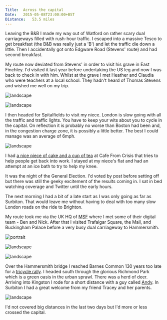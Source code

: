 ```yaml
---
Title:	Across the capital
Date:	2015-05-08T23:00:00+BST
Distance:	53.5 miles
---
```


Leaving the B&B I made my way out of Watford on rather scary dual carriageways filled with rush-hour traffic. I escaped into a massive Tesco to get breakfast (the B&B was really just a 'B') and let the traffic die down a little. Then I accidentally got onto Edgware Road (Stevens' route) and had second breakfast. 

My route now deviated from Stevens' in order to visit his grave in East Finchley. I'd visited it last year before undertaking the US leg and now I was back to check in with him. Whilst at the grave I met Heather and Claudia who were teachers at a local school. They hadn't heard of Thomas Stevens and wished me well on my trip.

![landscape](https://farm8.staticflickr.com/7788/17220058559_c87a55faa7.jpg "Thomas Stevens' grave in East Finchley Cemetery")

![landscape](https://farm1.staticflickr.com/562/19424827236_a966f7329a_z_d.jpg "Heather and Claudia")

I then headed for Spitalfields to visit my niece. London is slow going with all the traffic and traffic lights. You have to keep your wits about you to cycle in the capital. On reflection it is probably no worse than Boston had been and, in the congestion charge zone, it is possibly a little better. The best I could manage was an average of 6mph.

![landscape](https://farm8.staticflickr.com/7788/17380283966_6592bdd024.jpg "heading into London")

I had [a nice piece of cake and a cup of tea](https://twitter.com/RTWbike/status/596306850913591296) at Cafe From Crisis that tries to help people get back into work. I stayed at my niece's flat and had an attempt at an ice bath to try to help my knee.

It was the night of the General Election. I'd voted by post before setting off but there was still the geeky excitement of the results coming in. I sat in bed watching coverage and Twitter until the early hours.

The next morning I had a bit of a late start as I was only going as far as Surbiton. That would leave me without having to deal with too many slow London roads on the ride to Brighton.

My route took me via the UK HQ of [MSF](http://www.msf.org.uk) where I met some of their digital team - Ben and Nick. After that I visited Trafalgar Square, the Mall, and Buckingham Palace before a very busy dual carriageway to Hammersmith. 

![portrait](https://farm9.staticflickr.com/8829/17313448148_72daaf4339_h_d.jpg "At Trafalgar Square with Nelson's column")

![landscape](https://farm1.staticflickr.com/259/19455204041_6e69ec2205_z_d.jpg "The Mall looking towards Buckingham Palace")

![landscape](https://farm1.staticflickr.com/389/19263376898_b18c862bde_z_d.jpg "Hammersmith bridge")

Over the Hammersmith bridge I reached Barnes Common 130 years too late for a [tricycle rally](http://www.strudel.org.uk/blog/stevens/000134.shtml#blog). I headed south through the glorious Richmond Park which is a green oasis in the urban sprawl. There was a herd of deer. Arriving into Kingston I rode for a short distance with a guy called [Andy](https://twitter.com/SansomAndy). In Surbiton I had a great welcome from my friend Tracey and her parents.

![landscape](https://farm8.staticflickr.com/7684/17499134942_bc88066a12_z_d.jpg "Deer in Richmond Park")

I'd not covered big distances in the last two days but I'd more or less crossed the capital.